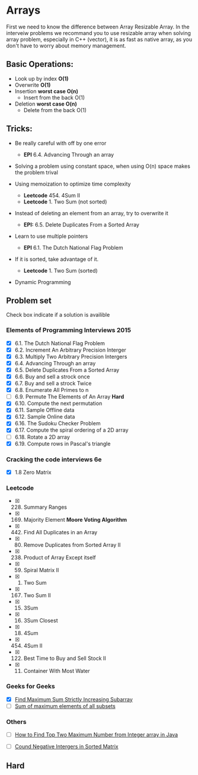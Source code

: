 # Arrays
First we need to know the difference between Array Resizable Array. In the interveiw
problems we recommand you to use resizable array when solving array problem, especially
in C++ (vector), it is as fast as native array, as you don't have to worry about memory
management.

## Basic Operations:
* Look up by index **O(1)**
* Overwrite **O(1)**
* Insertion **worst case O(n)**
    - Insert from the back O(1)
* Deletion **worst case O(n)**
    - Delete from the back O(1)

## Tricks:
* Be really careful with off by one error
    - **EPI** 6.4. Advancing Through an array
* Solving a problem using constant space, when using O(n) space makes the problem trival
* Using memoization to optimize time complexity
    - **Leetcode** 454. 4Sum II
    - **Leetcode** 1. Two Sum (not sorted)
* Instead of deleting an element from an array, try to overwrite it
    - **EPI:** 6.5. Delete Duplicates From a Sorted Array
* Learn to use multiple pointers
    - **EPI** 6.1. The Dutch National Flag Problem
* If it is sorted, take advantage of it.
    - **Leetcode** 1. Two Sum (sorted)

* Dynamic Programming

## Problem set
Check box indicate if a solution is availible
### Elements of Programming Interviews 2015
- [X] 6.1. The Dutch National Flag Problem
- [X] 6.2. Increment An Arbitrary Precision Interger
- [X] 6.3. Multiply Two Arbitrary Precision Intergers
- [X] 6.4. Advancing Through an array
- [X] 6.5. Delete Duplicates From a Sorted Array
- [X] 6.6. Buy and sell a strock once
- [X] 6.7. Buy and sell a strock Twice
- [X] 6.8. Enumerate All Primes to n  
- [ ] 6.9. Permute The Elements of An Array **Hard**
- [X] 6.10. Compute the next permutation 
- [X] 6.11. Sample Offline data
- [X] 6.12. Sample Online data
- [X] 6.16. The Sudoku Checker Problem
- [X] 6.17. Compute the spiral ordering of a 2D array
- [ ] 6.18. Rotate a 2D array
- [X] 6.19. Compute rows in Pascal's triangle

### Cracking the code interviews 6e
- [x] 1.8 Zero Matrix

### Leetcode
- [x] 228. Summary Ranges 
- [x] 169. Majority Element **Moore Voting Algorithm**
- [x] 442. Find All Duplicates in an Array 
- [x] 80. Remove Duplicates from Sorted Array II 
- [x] 238. Product of Array Except itself 
- [x] 59. Spiral Matrix II 
- [x] 1. Two Sum
- [x] 167. Two Sum II
- [x] 15. 3Sum
- [x] 16. 3Sum Closest 
- [x] 18. 4Sum 
- [x] 454. 4Sum II
- [x] 122. Best Time to Buy and Sell Stock II
- [x] 11. Container With Most Water 

### Geeks for Geeks
- [x] [Find Maximum Sum Strictly Increasing Subarray](http://www.geeksforgeeks.org/find-maximum-sum-strictly-increasing-subarray/)
- [ ] [Sum of maximum elements of all subsets](http://www.geeksforgeeks.org/sum-maximum-elements-subsets/)

### Others
- [ ] [How to Find Top Two Maximum Number from Integer array in Java](http://www.java67.com/2014/03/how-to-find-top-two-maximum-number-from-integer-array-java.html)
- [ ] [Cound Negative Intergers in Sorted Matrix](https://www.youtube.com/watch?v=5dJSZLmDsxk)


## Hard
